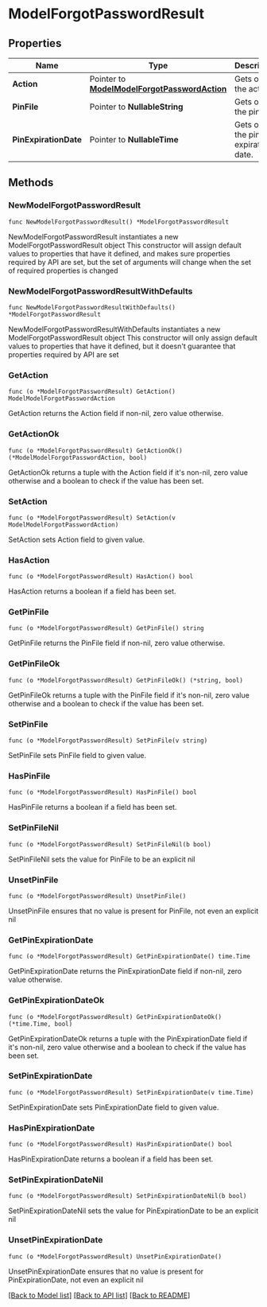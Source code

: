 # ModelForgotPasswordResult

## Properties

Name | Type | Description | Notes
------------ | ------------- | ------------- | -------------
**Action** | Pointer to [**ModelModelForgotPasswordAction**](ModelForgotPasswordAction.md) | Gets or sets the action. | [optional] 
**PinFile** | Pointer to **NullableString** | Gets or sets the pin file. | [optional] 
**PinExpirationDate** | Pointer to **NullableTime** | Gets or sets the pin expiration date. | [optional] 

## Methods

### NewModelForgotPasswordResult

`func NewModelForgotPasswordResult() *ModelForgotPasswordResult`

NewModelForgotPasswordResult instantiates a new ModelForgotPasswordResult object
This constructor will assign default values to properties that have it defined,
and makes sure properties required by API are set, but the set of arguments
will change when the set of required properties is changed

### NewModelForgotPasswordResultWithDefaults

`func NewModelForgotPasswordResultWithDefaults() *ModelForgotPasswordResult`

NewModelForgotPasswordResultWithDefaults instantiates a new ModelForgotPasswordResult object
This constructor will only assign default values to properties that have it defined,
but it doesn't guarantee that properties required by API are set

### GetAction

`func (o *ModelForgotPasswordResult) GetAction() ModelModelForgotPasswordAction`

GetAction returns the Action field if non-nil, zero value otherwise.

### GetActionOk

`func (o *ModelForgotPasswordResult) GetActionOk() (*ModelModelForgotPasswordAction, bool)`

GetActionOk returns a tuple with the Action field if it's non-nil, zero value otherwise
and a boolean to check if the value has been set.

### SetAction

`func (o *ModelForgotPasswordResult) SetAction(v ModelModelForgotPasswordAction)`

SetAction sets Action field to given value.

### HasAction

`func (o *ModelForgotPasswordResult) HasAction() bool`

HasAction returns a boolean if a field has been set.

### GetPinFile

`func (o *ModelForgotPasswordResult) GetPinFile() string`

GetPinFile returns the PinFile field if non-nil, zero value otherwise.

### GetPinFileOk

`func (o *ModelForgotPasswordResult) GetPinFileOk() (*string, bool)`

GetPinFileOk returns a tuple with the PinFile field if it's non-nil, zero value otherwise
and a boolean to check if the value has been set.

### SetPinFile

`func (o *ModelForgotPasswordResult) SetPinFile(v string)`

SetPinFile sets PinFile field to given value.

### HasPinFile

`func (o *ModelForgotPasswordResult) HasPinFile() bool`

HasPinFile returns a boolean if a field has been set.

### SetPinFileNil

`func (o *ModelForgotPasswordResult) SetPinFileNil(b bool)`

 SetPinFileNil sets the value for PinFile to be an explicit nil

### UnsetPinFile
`func (o *ModelForgotPasswordResult) UnsetPinFile()`

UnsetPinFile ensures that no value is present for PinFile, not even an explicit nil
### GetPinExpirationDate

`func (o *ModelForgotPasswordResult) GetPinExpirationDate() time.Time`

GetPinExpirationDate returns the PinExpirationDate field if non-nil, zero value otherwise.

### GetPinExpirationDateOk

`func (o *ModelForgotPasswordResult) GetPinExpirationDateOk() (*time.Time, bool)`

GetPinExpirationDateOk returns a tuple with the PinExpirationDate field if it's non-nil, zero value otherwise
and a boolean to check if the value has been set.

### SetPinExpirationDate

`func (o *ModelForgotPasswordResult) SetPinExpirationDate(v time.Time)`

SetPinExpirationDate sets PinExpirationDate field to given value.

### HasPinExpirationDate

`func (o *ModelForgotPasswordResult) HasPinExpirationDate() bool`

HasPinExpirationDate returns a boolean if a field has been set.

### SetPinExpirationDateNil

`func (o *ModelForgotPasswordResult) SetPinExpirationDateNil(b bool)`

 SetPinExpirationDateNil sets the value for PinExpirationDate to be an explicit nil

### UnsetPinExpirationDate
`func (o *ModelForgotPasswordResult) UnsetPinExpirationDate()`

UnsetPinExpirationDate ensures that no value is present for PinExpirationDate, not even an explicit nil

[[Back to Model list]](../README.md#documentation-for-models) [[Back to API list]](../README.md#documentation-for-api-endpoints) [[Back to README]](../README.md)



